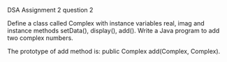 DSA Assignment 2 question 2


Define a class called Complex with instance variables real, imag and instance methods
setData(), display(), add(). Write a Java program to add two complex numbers.

The prototype of add method is: public Complex add(Complex, Complex).